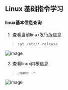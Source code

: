 ## Linux 基础指令学习
#### linux基本信息查询 
1. 查看当前linux发行版信息
> ` cat /etc/*-release `

![image](https://github.com/user-attachments/assets/389f163b-6df7-4344-a5cb-a5d5d77949cf)


2. 查看linux内核信息
> ` uname -r `

![image](https://github.com/user-attachments/assets/565933af-9bbd-4cc1-9ca7-d5f20232da74)

